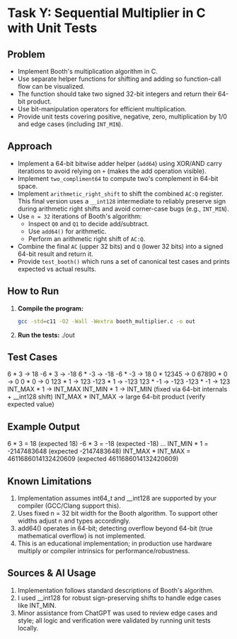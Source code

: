 # Task Y: Sequential Multiplier in C with Unit Tests

## Problem
- Implement Booth's multiplication algorithm in C.
- Use separate helper functions for shifting and adding so function-call flow can be visualized.
- The function should take two signed 32-bit integers and return their 64-bit product.
- Use bit-manipulation operators for efficient multiplication.
- Provide unit tests covering positive, negative, zero, multiplication by 1/0 and edge cases (including `INT_MIN`).

## Approach
- Implement a 64-bit bitwise adder helper (`add64`) using XOR/AND carry iterations to avoid relying on `+` (makes the add operation visible).
- Implement `two_compliment64` to compute two's complement in 64-bit space.
- Implement `arithmetic_right_shift` to shift the combined `AC:Q` register. This final version uses a `__int128` intermediate to reliably preserve sign during arithmetic right shifts and avoid corner-case bugs (e.g., `INT_MIN`).
- Use `n = 32` iterations of Booth's algorithm:
  - Inspect `Q0` and `Q1` to decide add/subtract.
  - Use `add64()` for arithmetic.
  - Perform an arithmetic right shift of `AC:Q`.
- Combine the final `AC` (upper 32 bits) and `Q` (lower 32 bits) into a signed 64-bit result and return it.
- Provide `test_booth()` which runs a set of canonical test cases and prints expected vs actual results.

## How to Run
1. **Compile the program:**
   ```bash
   gcc -std=c11 -O2 -Wall -Wextra booth_multiplier.c -o out
2. **Run the tests:**
    ./out

## Test Cases
6 * 3 → 18
-6 * 3 → -18
6 * -3 → -18
-6 * -3 → 18
0 * 12345 → 0
67890 * 0 → 0
0 * 0 → 0
123 * 1 → 123
-123 * 1 → -123
123 * -1 → -123
-123 * -1 → 123
INT_MAX * 1 → INT_MAX
INT_MIN * 1 → INT_MIN (fixed via 64-bit internals + __int128 shift)
INT_MAX * INT_MAX → large 64-bit product (verify expected value)

## Example Output
6 * 3 = 18 (expected 18)
-6 * 3 = -18 (expected -18)
...
INT_MIN * 1 = -2147483648 (expected -2147483648)
INT_MAX * INT_MAX = 4611686014132420609 (expected 4611686014132420609)

## Known Limitations
1. Implementation assumes int64_t and __int128 are supported by your compiler (GCC/Clang support this).
2. Uses fixed n = 32 bit width for the Booth algorithm. To support other widths adjust n and types accordingly.
3. add64() operates in 64-bit; detecting overflow beyond 64-bit (true mathematical overflow) is not implemented.
4. This is an educational implementation; in production use hardware multiply or compiler intrinsics for performance/robustness.

## Sources & AI Usage
1. Implementation follows standard descriptions of Booth's algorithm.
2. I used __int128 for robust sign-preserving shifts to handle edge cases like INT_MIN.
3. Minor assistance from ChatGPT was used to review edge cases and style; all logic and verification were validated by running unit tests locally.

